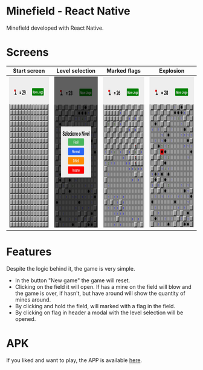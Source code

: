 # Minefield - React Native

Minefield developed with React Native.

# Screens
| Start screen | Level selection | Marked flags | Explosion |
|-|-|-|-|
|<img src="https://github.com/LeTarzan/campo-minado-rn/blob/master/assets/new.jpg" width="200" height="400" /> | <img src="https://github.com/LeTarzan/campo-minado-rn/blob/master/assets/level_2.jpg" width="200" height="400" /> | <img src="https://github.com/LeTarzan/campo-minado-rn/blob/master/assets/flagged.jpg" width="200" height="400" />| <img src="https://github.com/LeTarzan/campo-minado-rn/blob/master/assets/exploded.jpg" width="200" height="400" /> |

# Features 

Despite the logic behind it, the game is very simple.

* In the button "New game" the game will reset.
* Clicking on the field it will open. If has a mine on the field will blow and the game is over, if hasn't, but have around will show the quantity of mines around.
* By clicking and hold the field, will marked with a flag in the field.
* By clicking on flag in header a modal with the level selection will be opened.

# APK

If you liked and want to play, the APP is available [here](https://mega.nz/file/I9QV1YpR#dLcAMX9An-zCA1HIbB2vUgfnvyTIxwQMA8ZP5yUpI6k).
